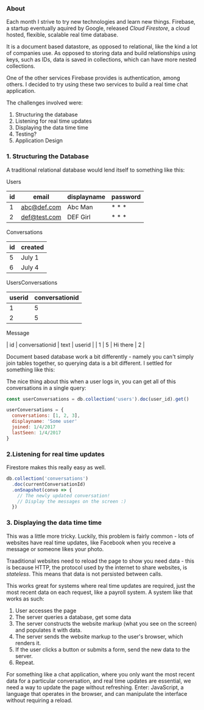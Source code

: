 ### About

Each month I strive to try new technologies and learn new things. Firebase, a startup eventually aquired by Google, released _Cloud Firestore_, a cloud hosted, flexible, scalable real time database.

It is a document based datastore, as opposed to relational, like the kind a lot of companies use. As opposed to storing data and build relationships using keys, such as IDs, data is saved in collections, which can have more nested collections. 

One of the other services Firebase provides is authentication, among others. I decided to try using these two services to build a real time chat application.

The challenges involved were:

1. Structuring the database
2. Listening for real time updates
3. Displaying the data time time
4. Testing? 
5. Application Design 

### 1. Structuring the Database

A traditional relational database would lend itself to something like this:

Users

| id | email | displayname | password |
|----|-------|-------------|----------|
| 1 | abc@def.com | Abc Man | * * * |
| 2 | def@test.com | DEF Girl | * * * |

Conversations

| id | created |
|----|-------|
| 5 | July 1 |
| 6 | July 4 | 

UsersConversations

| userid | conversationid |
|----|-----|
| 1 | 5 |
| 2 | 5 |


Message

| id | conversationid | text | userid |
| 1 |  5 | Hi there | 2 |

Document based database work a bit differently - namely you can't simply join tables together, so querying data is a bit different. I settled for something like this:

The nice thing about this when a user logs in, you can get all of this conversations in a single query:

``` js
const userConversations = db.collection('users').doc(user_id).get()

userConversations = {
  conversations: [1, 2, 3],
  displayname: 'Some user'
  joined: 1/4/2017
  lastSeen: 1/4/2017
}
```

### 2.Listening for real time updates

Firestore makes this really easy as well.


``` js
db.collection('conversations')
  .doc(currentConversationId)
  .onSnapshot(convo => {
    // The newly updated conversation!
    // Display the messages on the screen :)
  })
```

### 3. Displaying the data time time

This was a little more tricky. Luckily, this problem is fairly common - lots of websites have real time updates, like Facebook when you receive a message or someone likes your photo.

Traaditional websites need to reload the page to show you need data - this is because HTTP, the protocol used by the internet to share websites, is _stateless_. This means that data is not persisted between calls.

This works great for systems where real time updates are required, just the most recent data on each request, like a payroll system. A system like that works as such:

1. User accesses the page
2. The server queries a database, get some data
3. The server constructs the website markup (what you see on the screen) and populates it with data.
4. The server sends the website markup to the user's browser, which renders it.
5. If the user clicks a button or submits a form, send the new data to the server.
6. Repeat.

For something like a chat application, where you only want the most recent data for a particular conversation, and real time updates are essential, we need a way to update the page without refreshing. Enter: JavaScript, a language that operates in the browser, and can manipulate the interface without requiring a reload.


